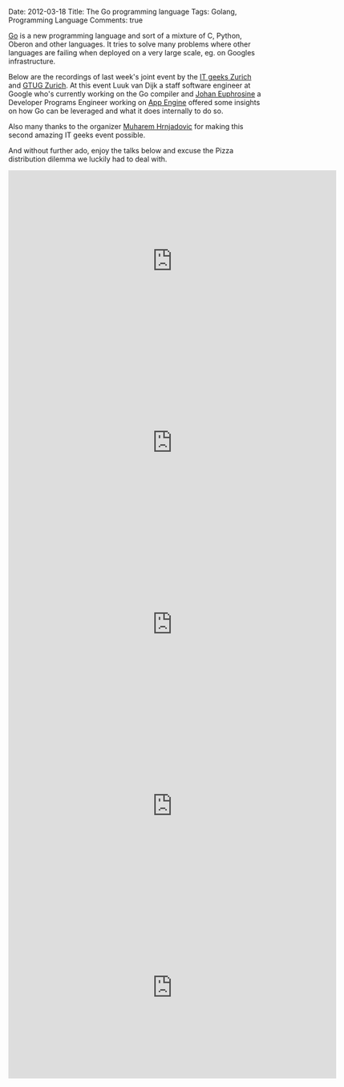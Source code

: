 Date: 2012-03-18
Title: The Go programming language
Tags: Golang, Programming Language
Comments: true

[Go](http://golang.org/) is a new programming language and sort of a mixture of C, Python, Oberon and other languages. It tries to solve many problems where other languages are failing when deployed on a very large scale, eg. on Googles infrastructure.

Below are the recordings of last week's joint event by the [IT geeks Zurich](http://www.meetup.com/zh-geeks/events/47295912/) and [GTUG Zurich](http://zurich.gtugs.org/events/go-march-2012). At this event Luuk van Dijk a staff software engineer at Google who's currently working on the Go compiler and [Johan Euphrosine](http://twitter.com/proppy) a Developer Programs Engineer working on [App Engine](http://code.google.com/appengine/) offered some insights on how Go can be leveraged and what it does internally to do so.

Also many thanks to the organizer [Muharem Hrnjadovic](http://twitter.com/al_maisan) for making this second amazing IT geeks event possible.

And without further ado, enjoy the talks below and excuse the Pizza distribution dilemma we luckily had to deal with.

<iframe width="654" height="362" src="https://www.youtube-nocookie.com/embed/wjLK-WMNVgM" frameborder="0" allowfullscreen></iframe>

<iframe width="654" height="362" src="https://www.youtube-nocookie.com/embed/sAh8x3_RFQE" frameborder="0" allowfullscreen></iframe>

<iframe width="654" height="362" src="https://www.youtube-nocookie.com/embed/jmQLawO30eA" frameborder="0" allowfullscreen></iframe>

<iframe width="654" height="362" src="https://www.youtube-nocookie.com/embed/G0ODQcL8Jhk" frameborder="0" allowfullscreen></iframe>

<iframe width="654" height="362" src="https://www.youtube-nocookie.com/embed/wRIkSWBRMD8" frameborder="0" allowfullscreen></iframe>
